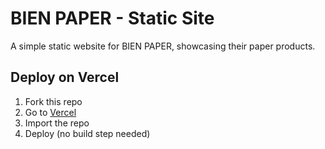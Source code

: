 # BIEN PAPER - Static Site

A simple static website for BIEN PAPER, showcasing their paper products.

## Deploy on Vercel

1. Fork this repo
2. Go to [Vercel](https://vercel.com)
3. Import the repo
4. Deploy (no build step needed)
